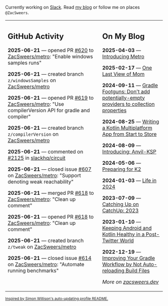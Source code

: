 Currently working on [Slack](https://slack.com/). Read [my blog](https://zacsweers.dev/) or follow me on places `@ZacSweers`.

<table><tr><td valign="top" width="60%">

## GitHub Activity
<!-- githubActivity starts -->
**2025-06-21** — opened PR [#620](https://github.com/ZacSweers/metro/pull/620) to [ZacSweers/metro](https://github.com/ZacSweers/metro): "Enable windows samples runs"

**2025-06-21** — created branch `z/windowsSamples` on [ZacSweers/metro](https://github.com/ZacSweers/metro)

**2025-06-21** — opened PR [#619](https://github.com/ZacSweers/metro/pull/619) to [ZacSweers/metro](https://github.com/ZacSweers/metro): "Use compilerVersion API for gradle and compiler"

**2025-06-21** — created branch `z/compilerVersion` on [ZacSweers/metro](https://github.com/ZacSweers/metro)

**2025-06-21** — commented on [#2125](https://github.com/slackhq/circuit/issues/2125#issuecomment-2993825077) in [slackhq/circuit](https://github.com/slackhq/circuit)

**2025-06-21** — closed issue [#607](https://github.com/ZacSweers/metro/issues/607) on [ZacSweers/metro](https://github.com/ZacSweers/metro): "Support denoting weak reachability"

**2025-06-21** — merged PR [#618](https://github.com/ZacSweers/metro/pull/618) to [ZacSweers/metro](https://github.com/ZacSweers/metro): "Clean up comment"

**2025-06-21** — opened PR [#618](https://github.com/ZacSweers/metro/pull/618) to [ZacSweers/metro](https://github.com/ZacSweers/metro): "Clean up comment"

**2025-06-21** — created branch `z/tweak` on [ZacSweers/metro](https://github.com/ZacSweers/metro)

**2025-06-21** — closed issue [#614](https://github.com/ZacSweers/metro/issues/614) on [ZacSweers/metro](https://github.com/ZacSweers/metro): "Automate running benchmarks"
<!-- githubActivity ends -->
</td><td valign="top" width="40%">

## On My Blog
<!-- blog starts -->
**2025-04-03** — [Introducing Metro](https://www.zacsweers.dev/introducing-metro/)

**2025-02-17** — [One Last View of Mom](https://www.zacsweers.dev/one-last-view-of-mom/)

**2024-09-11** — [Gradle Footguns: Don't add potentially-empty providers to collection properties](https://www.zacsweers.dev/gradle-footgun-adding-empty-providers-to-collection-properties/)

**2024-08-25** — [Writing a Kotlin Multiplatform App from Start to Store](https://www.zacsweers.dev/writing-a-kotlin-multiplatform-app-from-start-to-store/)

**2024-08-09** — [Introducing: Anvil-KSP](https://www.zacsweers.dev/introducing-anvil-ksp/)

**2024-05-06** — [Preparing for K2](https://www.zacsweers.dev/preparing-for-k2/)

**2024-01-03** — [Life in 2024](https://www.zacsweers.dev/life-in-2024/)

**2023-07-09** — [Catching Up on CatchUp: 2023](https://www.zacsweers.dev/catching-up-on-catchup-2023/)

**2023-01-10** — [Keeping Android and Kotlin Healthy in a Post-Twitter World](https://www.zacsweers.dev/keeping-android-healthy/)

**2022-12-19** — [Improving Your Gradle Workflow by Not Auto-reloading Build Files](https://www.zacsweers.dev/improving-your-workflow-by-not-auto-reloading-build-files/)
<!-- blog ends -->
_More on [zacsweers.dev](https://zacsweers.dev/)_
</td></tr></table>

<sub><a href="https://simonwillison.net/2020/Jul/10/self-updating-profile-readme/">Inspired by Simon Willison's auto-updating profile README.</a></sub>